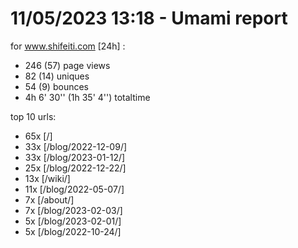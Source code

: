 # 11/05/2023 13:18 - Umami report
for www.shifeiti.com [24h] :

 - 246 (57) page views
 - 82 (14) uniques
 - 54 (9) bounces
 - 4h 6' 30'' (1h 35' 4'') totaltime


top 10 urls:
 - 65x [/]
 - 33x [/blog/2022-12-09/]
 - 33x [/blog/2023-01-12/]
 - 25x [/blog/2022-12-22/]
 - 13x [/wiki/]
 - 11x [/blog/2022-05-07/]
 - 7x [/about/]
 - 7x [/blog/2023-02-03/]
 - 5x [/blog/2023-02-01/]
 - 5x [/blog/2022-10-24/]



